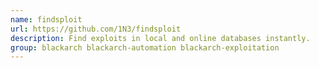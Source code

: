 ```yaml
---
name: findsploit
url: https://github.com/1N3/findsploit
description: Find exploits in local and online databases instantly.
group: blackarch blackarch-automation blackarch-exploitation
---
```

